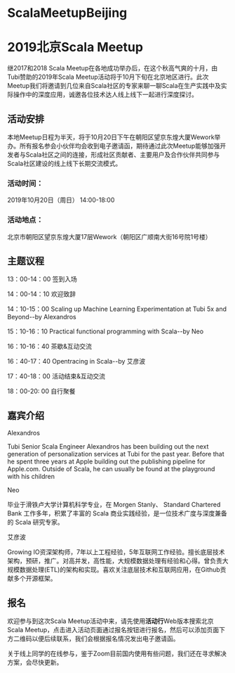 # ScalaMeetupBeijing
# 2019北京Scala Meetup

继2017和2018 Scala Meetup在各地成功举办后，在这个秋高气爽的十月，由 Tubi赞助的2019年Scala Meetup活动将于10月下旬在北京地区进行。此次Meetup我们将邀请到几位来自Scala社区的专家来聊一聊Scala在生产实践中及实际操作中的深度应用，诚邀各位技术达人线上线下一起进行深度探讨。


## ​活动安排
​
本地Meetup日程为半天，将于10月20日下午在朝阳区望京东煌大厦Wework举办。所有报名参会小伙伴均会收到电子邀请函，期待通过此次Meetup能够加强开发者与Scala社区之间的连接，形成社区贡献者、主要用户及合作伙伴共同参与Scala社区建设的线上线下长期交流模式。

### ​活动时间：
2019年10月20日（周日） 14:00-18:00
### 活动地点：
北京市朝阳区望京东煌大厦17层Wework（朝阳区广顺南大街16号院1号楼）


## 主题议程

13：00-14：00   签到入场

14：00-14：10   欢迎致辞

14：10-15：00   Scaling up Machine Learning Experimentation at Tubi 5x and Beyond--by Alexandros

15：10-16：10   Practical functional programming with Scala--by Neo

16：10-16：40   茶歇&互动交流

16：40-17：40  Opentracing in Scala--by 艾彦波

17：40-18：00   活动结束&互动交流

18：00-20:   00   自行聚餐


## 嘉宾介绍

Alexandros

Tubi
Senior Scala Engineer
Alexandros has been building out the next generation of personalization services at Tubi for the past year. Before that he spent three years at Apple building out the publishing pipeline for Apple.com. Outside of Scala, he can usually be found at the playground with his children


Neo 

毕业于滑铁卢大学计算机科学专业，在 Morgen Stanly、 Standard Chartered Bank 工作多年，积累了丰富的 Scala 商业实践经验，是一位技术广度与深度兼备的 Scala 研究专家。


艾彦波

Growing IO资深架构师，7年以上工程经验，5年互联网工作经验。擅长底层技术架构，预研，推广。对高并发，高性能，大规模数据处理有经验和心得。曾负责大规模数据处理(ETL)的架构和实现。喜欢关注底层技术和互联网应用，在Github贡献多个开源框架。 


## 报名
欢迎参与到这次Scala Meetup活动中来，请先使用**活动行**Web版本搜索北京Scala Meetup，点击进入活动页面通过报名按钮进行报名，然后可以添加页面下方二维码以便后续联系，我们会根据报名情况发出电子邀请函。

关于线上同学的在线参与，鉴于Zoom目前国内使用有些问题，我们还在寻求解决方案，会尽快更新。

